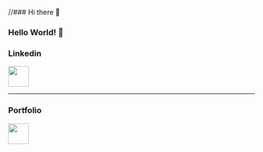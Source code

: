 //### Hi there 👋
### Hello World! 👋

<h3>Linkedin</h3>
<a target="_blank" href="https://www.linkedin.com/in/dakshak/"><img src="https://img.icons8.com/fluent/144/000000/linkedin.png" width="42"/></a>

___

<h3>Portfolio</h3>
<a href="https://dakshaknagrale.in/" target="_blank"><img src="https://img.icons8.com/fluent/96/000000/web-design.png" width="42"/></a>


<!--
**iamdakshak/iamdakshak** is a ✨ _special_ ✨ repository because its `README.md` (this file) appears on your GitHub profile.

Here are some ideas to get you started:

- 🔭 I’m currently working on ...
- 🌱 I’m currently learning ...
- 👯 I’m looking to collaborate on ...
- 🤔 I’m looking for help with ...
- 💬 Ask me about ...
- 📫 How to reach me: ...
- 😄 Pronouns: ...
- ⚡ Fun fact: ...
-->
